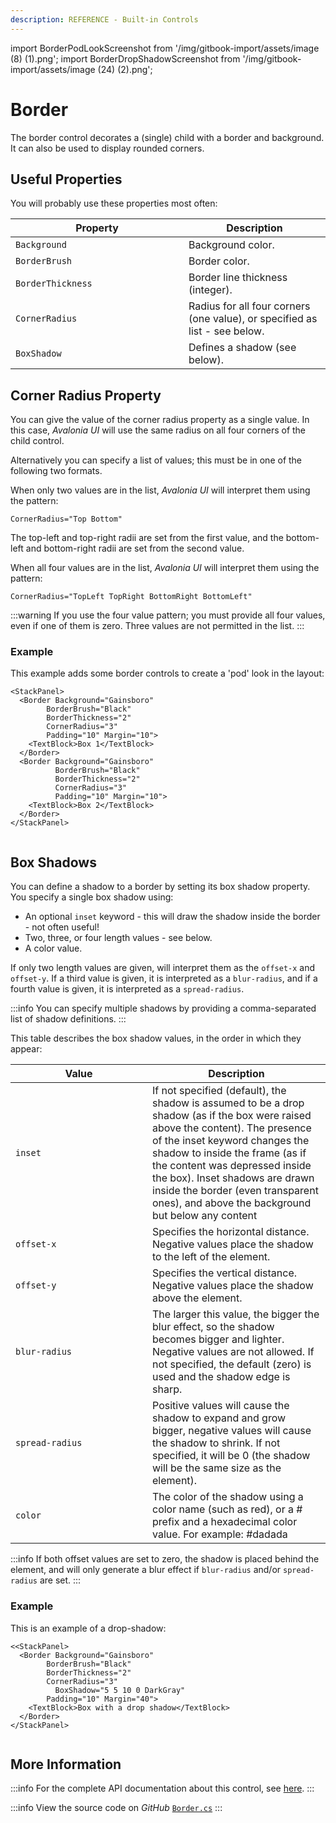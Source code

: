 ```yaml
---
description: REFERENCE - Built-in Controls
---
```


import BorderPodLookScreenshot from '/img/gitbook-import/assets/image (8) (1).png';
import BorderDropShadowScreenshot from '/img/gitbook-import/assets/image (24) (2).png'; 

# Border

The border control decorates a (single) child with a border and background. It can also be used to display rounded corners.

## Useful Properties

You will probably use these properties most often:

<table><thead><tr><th width="261">Property</th><th>Description</th></tr></thead><tbody><tr><td><code>Background</code></td><td>Background color.</td></tr><tr><td><code>BorderBrush</code></td><td>Border color.</td></tr><tr><td><code>BorderThickness</code></td><td>Border line thickness (integer).</td></tr><tr><td><code>CornerRadius</code></td><td>Radius for all four corners (one value), or specified as list - see below.</td></tr><tr><td><code>BoxShadow</code></td><td>Defines a shadow (see below).</td></tr></tbody></table>

## Corner Radius Property

You can give the value of the corner radius property as a single value. In this case, _Avalonia UI_ will use the same radius on all four corners of the child control.

Alternatively you can specify a list of values; this must be in one of the following two formats.

When only two values are in the list, _Avalonia UI_ will interpret them using the pattern:

`CornerRadius="Top Bottom"`

The top-left and top-right radii are set from the first value, and the bottom-left and bottom-right radii are set from the second value.

When all four values are in the list, _Avalonia UI_ will interpret them using the pattern:

`CornerRadius="TopLeft TopRight BottomRight BottomLeft"`

:::warning
If you use the four value pattern; you must provide all four values, even if one of them is zero. Three values are not permitted in the list.
:::

### Example

This example adds some border controls to create a 'pod' look in the layout:&#x20;

```markup
<StackPanel>
  <Border Background="Gainsboro"
        BorderBrush="Black"
        BorderThickness="2"
        CornerRadius="3"
        Padding="10" Margin="10">
    <TextBlock>Box 1</TextBlock>
  </Border>
  <Border Background="Gainsboro"
          BorderBrush="Black"
          BorderThickness="2"
          CornerRadius="3"
          Padding="10" Margin="10">
    <TextBlock>Box 2</TextBlock>
  </Border>
</StackPanel>
```

<img src={BorderPodLookScreenshot} alt=""/>

## Box Shadows

You can define a shadow to a border by setting its box shadow property. You specify a single box shadow using:

* An optional `inset` keyword - this will draw the shadow inside the border - not often useful!
* Two, three, or four length values - see below.
* A color value.

If only two length values are given,  will interpret them as the `offset-x` and `offset-y`. If a third value is given, it is interpreted as a `blur-radius`, and if a fourth value is given, it is interpreted as a `spread-radius`.

:::info
You can specify multiple shadows by providing a comma-separated list of shadow definitions.
:::

This table describes the box shadow values, in the order in which they appear:

<table><thead><tr><th width="203">Value</th><th>Description</th></tr></thead><tbody><tr><td><code>inset</code></td><td>If not specified (default), the shadow is assumed to be a drop shadow (as if the box were raised above the content). The presence of the inset keyword changes the shadow to inside the frame (as if the content was depressed inside the box). Inset shadows are drawn inside the border (even transparent ones), and above the background but below any content</td></tr><tr><td><code>offset-x</code> </td><td>Specifies the horizontal distance. Negative values place the shadow to the left of the element.</td></tr><tr><td><code>offset-y</code></td><td>Specifies the vertical distance. Negative values place the shadow above the element.</td></tr><tr><td><code>blur-radius</code></td><td>The larger this value, the bigger the blur effect, so the shadow becomes bigger and lighter. Negative values are not allowed. If not specified, the default (zero) is used and the shadow edge is sharp.</td></tr><tr><td><code>spread-radius</code></td><td>Positive values will cause the shadow to expand and grow bigger, negative values will cause the shadow to shrink. If not specified, it will be 0 (the shadow will be the same size as the element).</td></tr><tr><td><code>color</code></td><td>The color of the shadow using a color name (such as red), or a # prefix and a hexadecimal color value. For example: #dadada</td></tr></tbody></table>

:::info
If both offset values are set to zero, the shadow is placed behind the element, and will only generate a blur effect if `blur-radius` and/or `spread-radius` are set.
:::

### Example

This is an example of a drop-shadow:

```markup
<<StackPanel>
  <Border Background="Gainsboro"
        BorderBrush="Black"
        BorderThickness="2"
        CornerRadius="3"
          BoxShadow="5 5 10 0 DarkGray"
        Padding="10" Margin="40">
    <TextBlock>Box with a drop shadow</TextBlock>
  </Border>
</StackPanel>
```

<img src={BorderDropShadowScreenshot} alt=""/>

## More Information

:::info
For the complete API documentation about this control, see [here](http://reference.avaloniaui.net/api/Avalonia.Controls/Border/).
:::

:::info
View the source code on _GitHub_ [`Border.cs`](https://github.com/AvaloniaUI/Avalonia/blob/master/src/Avalonia.Controls/Border.cs)
:::
